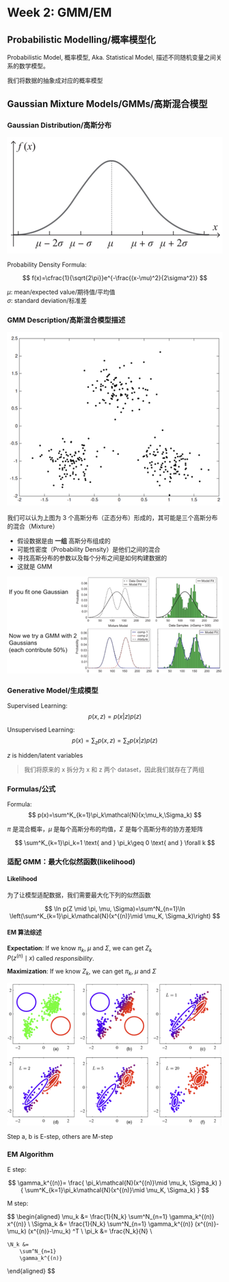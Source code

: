 # Week 2: GMM/EM

## Probabilistic Modelling/概率模型化

Probabilistic Model, 概率模型, Aka. Statistical Model, 描述不同随机变量之间关系的数学模型。

我们将数据的抽象成对应的概率模型

## Gaussian Mixture Models/GMMs/高斯混合模型

### Gaussian Distribution/高斯分布

![](img/Wk2/gmmem/ndf.png)


Probability Density Formula:

$$ f(x)=\cfrac{1}{\sqrt{2\pi}}e^{-\frac{(x-\mu)^2}{2\sigma^2}} $$

$\mu$: mean/expected value/期待值/平均值  
$\sigma$: standard deviation/标准差

### GMM Description/高斯混合模型描述

![](img/Wk2/gmmem/g.png)

我们可以认为上图为 3 个高斯分布（正态分布）形成的，其可能是三个高斯分布的混合（Mixture）

- 假设数据是由 **一组** 高斯分布组成的
- 可能性密度（Probability Density）是他们之间的混合
- 寻找高斯分布的参数以及每个分布之间是如何构建数据的
- 这就是 GMM

![](img/Wk2/gmmem/gmm-1d.png)

### Generative Model/生成模型

Supervised Learning:
$$
p(x, z) = p(x|z)p(z)
$$

Unsupervised Learning:
$$
p(x) = \sum_z {p(x, z)} = \sum_z {p(x|z)p(z)}
$$

$z$ is hidden/latent variables

> 我们将原来的 x 拆分为 x 和 z 两个 dataset，因此我们就存在了两组

### Formulas/公式

Formula:
$$
p(x)=\sum^K_{k=1}\pi_k\mathcal{N}(x;\mu_k,\Sigma_k)
$$

$\pi$ 是混合概率，$\mu$ 是每个高斯分布的均值，$\Sigma$ 是每个高斯分布的协方差矩阵

$$
\sum^K_{k=1}\pi_k=1
\text{ and }
\pi_k\geq 0
\text{ and }
\forall k
$$

### 适配 GMM：最大化似然函数(likelihood)

#### Likelihood

为了让模型适配数据，我们需要最大化下列的似然函数

$$
\ln p(Z \mid \pi, \mu, \Sigma)=\sum^N_{n=1}\ln \left(\sum^K_{k=1}\pi_k\mathcal{N}(x^{(n)}\mid \mu_K, \Sigma_k)\right)
$$

#### EM 算法综述

**Expectation**: If we know $\pi_k$, $\mu$ and $\Sigma$, we can get $Z_k$  
$P(z^{(n)}\mid x)$ called *responsibility*.

**Maximization**: If we know $Z_k$, we can get $\pi_k$, $\mu$ and $\Sigma$

![](img/Wk2/gmmem/em.png)

Step a, b is E-step, others are M-step

### EM Algorithm

E step:

$$
\gamma_k^{(n)}=
\frac{
    \pi_k\mathcal{N}(x^{(n)}\mid \mu_k, \Sigma_k)
}{
    \sum^K_{k=1}\pi_k\mathcal{N}(x^{(n)}\mid \mu_K, \Sigma_k)
}
$$

M step:

$$
\begin{aligned}
    \mu_k &=
        \frac{1}{N_k}
        \sum^N_{n=1}
        \gamma_k^{(n)}
        x^{(n)}
\\
    \Sigma_k &=
        \frac{1}{N_k}
        \sum^N_{n=1}
        \gamma_k^{(n)}
        (x^{(n)}-\mu_k)
        (x^{(n)}-\mu_k)
        ^T
\\
    \pi_k &= \frac{N_k}{N}
\\

    \N_k &=
        \sum^N_{n=1}
        \gamma_k^{(n)}
\end{aligned}
$$